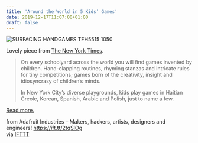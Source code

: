 ```yaml
---
title: 'Around the World in 5 Kids’ Games'
date: 2019-12-17T11:07:00+01:00
draft: false
---
```


![SURFACING HANDGAMES TFH5515 1050](https://cdn-blog.adafruit.com/uploads/2019/12/SURFACING_HANDGAMES_TFH5515-1050.jpg "SURFACING_HANDGAMES_TFH5515-1050.JPG")

Lovely piece from [The New York Times](https://www.nytimes.com/interactive/2019/12/06/arts/kids-games.html).

> On every schoolyard across the world you will find games invented by children. Hand-clapping routines, rhyming stanzas and intricate rules for tiny competitions; games born of the creativity, insight and idiosyncrasy of children’s minds.
> 
> In New York City’s diverse playgrounds, kids play games in Haitian Creole, Korean, Spanish, Arabic and Polish, just to name a few.

[Read more.](https://www.nytimes.com/interactive/2019/12/06/arts/kids-games.html)

  
  
from Adafruit Industries – Makers, hackers, artists, designers and engineers! https://ift.tt/2tqSIOg  
via [IFTTT](https://ifttt.com/?ref=da&site=blogger)